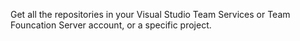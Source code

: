 Get all the repositories in your Visual Studio Team Services or Team Founcation Server account, or a specific project.